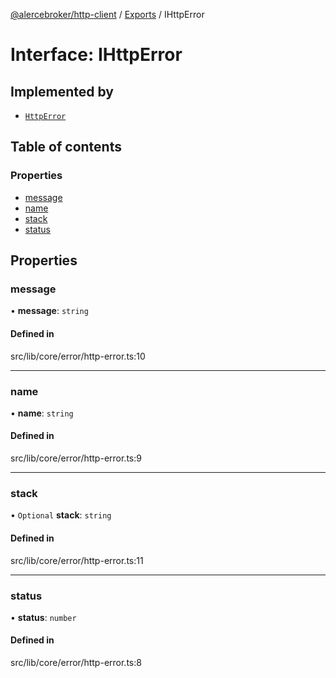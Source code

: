 [@alercebroker/http-client](../README.md) / [Exports](../modules.md) / IHttpError

# Interface: IHttpError

## Implemented by

- [`HttpError`](../classes/HttpError.md)

## Table of contents

### Properties

- [message](IHttpError.md#message)
- [name](IHttpError.md#name)
- [stack](IHttpError.md#stack)
- [status](IHttpError.md#status)

## Properties

### message

• **message**: `string`

#### Defined in

src/lib/core/error/http-error.ts:10

___

### name

• **name**: `string`

#### Defined in

src/lib/core/error/http-error.ts:9

___

### stack

• `Optional` **stack**: `string`

#### Defined in

src/lib/core/error/http-error.ts:11

___

### status

• **status**: `number`

#### Defined in

src/lib/core/error/http-error.ts:8

